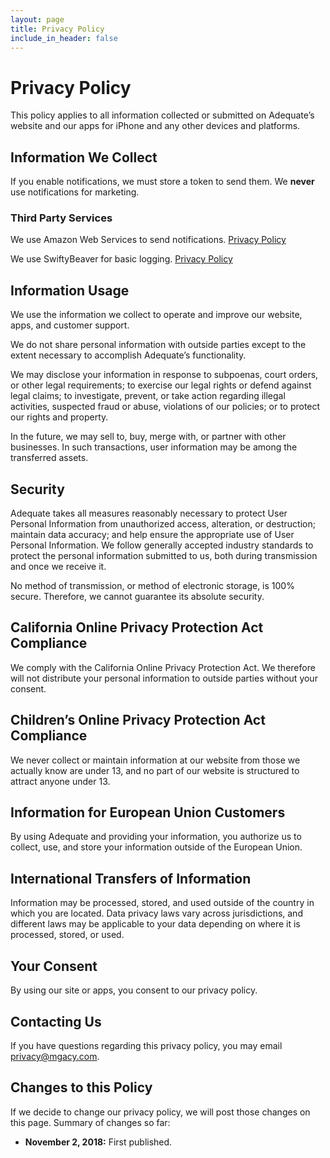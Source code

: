 ```yaml
---
layout: page
title: Privacy Policy
include_in_header: false
---
```


# Privacy Policy

This policy applies to all information collected or submitted on Adequate’s website and our apps for iPhone and any other devices and platforms.

## Information We Collect

If you enable notifications, we must store a token to send them. We **never** use notifications for marketing.

### Third Party Services

We use Amazon Web Services to send notifications.
[Privacy Policy](https://aws.amazon.com/privacy/)

We use SwiftyBeaver for basic logging.
[Privacy Policy](https://swiftybeaver.com/legal-notice.html)

## Information Usage

We use the information we collect to operate and improve our website, apps, and customer support.

We do not share personal information with outside parties except to the extent necessary to accomplish Adequate’s functionality.

We may disclose your information in response to subpoenas, court orders, or other legal requirements; to exercise our legal rights or defend against legal claims; to investigate, prevent, or take action regarding illegal activities, suspected fraud or abuse, violations of our policies; or to protect our rights and property.

In the future, we may sell to, buy, merge with, or partner with other businesses. In such transactions, user information may be among the transferred assets.

## Security

Adequate takes all measures reasonably necessary to protect User Personal Information from unauthorized access, alteration, or destruction; maintain data accuracy; and help ensure the appropriate use of User Personal Information. We follow generally accepted industry standards to protect the personal information submitted to us, both during transmission and once we receive it.

No method of transmission, or method of electronic storage, is 100% secure. Therefore, we cannot guarantee its absolute security.

## California Online Privacy Protection Act Compliance

We comply with the California Online Privacy Protection Act. We therefore will not distribute your personal information to outside parties without your consent.

## Children’s Online Privacy Protection Act Compliance

We never collect or maintain information at our website from those we actually know are under 13, and no part of our website is structured to attract anyone under 13.

## Information for European Union Customers

By using Adequate and providing your information, you authorize us to collect, use, and store your information outside of the European Union.

## International Transfers of Information

Information may be processed, stored, and used outside of the country in which you are located. Data privacy laws vary across jurisdictions, and different laws may be applicable to your data depending on where it is processed, stored, or used.

## Your Consent

By using our site or apps, you consent to our privacy policy.

## Contacting Us

If you have questions regarding this privacy policy, you may email [privacy@mgacy.com](mailto:privacy@mgacy.com).

## Changes to this Policy

If we decide to change our privacy policy, we will post those changes on this page. Summary of changes so far:

- **November 2, 2018:** First published.
